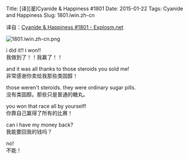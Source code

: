 Title: [译][漫]Cyanide & Happiness #1801
Date: 2015-01-22
Tags: Cyanide and Happiness
Slug: 1801.iwin.zh-cn

译自：[Cyanide & Happiness #1801 - Explosm.net](http://explosm.net/comics/1801/)


![1801.iwin.zh-cn.png](/static/images/comics/1801.iwin.zh-cn.png)


i did it!! i won!!      
我做到了！！我赢了！！

and it was all thanks to those
steroids you sold me!       
非常感谢你卖给我那些类固醇！


those weren't steroids.
they were ordinary sugar pills.     
没有类固醇。那些只是普通的糖丸。

you won that race all by
yourself!       
你靠自己赢得了所有的比赛！


can i have my money back?       
我能要回我的钱吗？


no!     
不能！